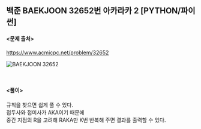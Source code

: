 ## 백준 BAEKJOON 32652번 아카라카 2 [PYTHON/파이썬]

#### <문제 출처><br>
https://www.acmicpc.net/problem/32652

![BAEKJOON 32652](https://img1.daumcdn.net/thumb/R1280x0/?scode=mtistory2&fname=https%3A%2F%2Fblog.kakaocdn.net%2Fdn%2FEa2VR%2FbtsL3rEz033%2F2bpM6MJuZ09IumnnnFQ490%2Fimg.png)


<br>

#### <풀이><br>

규칙을 찾으면 쉽게 풀 수 있다.  
접두사와 접미사가 AKA이기 때문에  
중간 지점의 R을 고려해 RAKA만 K번 반복해 주면 결과를 출력할 수 있다.  